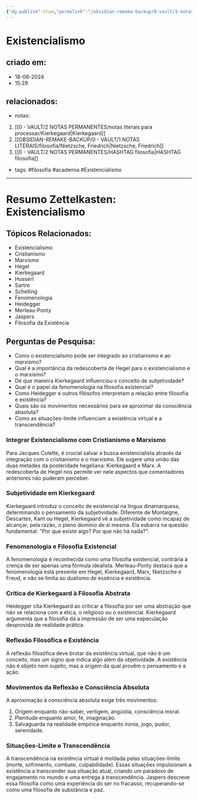 ```yaml
---
{"dg-publish":true,"permalink":"/obsidian-remake-backup/0-vault/1-notas-literais/filosofia/existencialismo/","tags":["filosofia","academia","Existencialismo"],"dgHomeLink":true,"dgShowLocalGraph":true,"dgShowFileTree":true,"noteIcon":""}
---
```


# Existencialismo

## criado em: 
- 18-06-2024
- 15:29
## relacionados:
- notas:
1. [[0 - VAULT/2 NOTAS PERMANENTES/notas literais para processar/Kierkegaard\|Kierkegaard]]
2. [[OBSIDIAN-REMAKE-BACKUP/0 - VAULT/1 NOTAS LITERAIS/filosofia/Nietzsche, Friedrich\|Nietzsche, Friedrich]]
3. [[0 - VAULT/2 NOTAS PERMANENTES/HASHTAG filosofia\|HASHTAG filosofia]]
- tags: #filosofia #academia #Existencialismo 
---
# Resumo Zettelkasten: Existencialismo

## Tópicos Relacionados:
- Existencialismo
- Cristianismo
- Marxismo
- Hegel
- Kierkegaard
- Husserl
- Sartre
- Schelling
- Fenomenologia
- Heidegger
- Merleau-Ponty
- Jaspers
- Filosofia da Existência

## Perguntas de Pesquisa:
- Como o existencialismo pode ser integrado ao cristianismo e ao marxismo?
- Qual é a importância da redescoberta de Hegel para o existencialismo e o marxismo?
- De que maneira Kierkegaard influenciou o conceito de subjetividade?
- Qual é o papel da fenomenologia na filosofia existencial?
- Como Heidegger e outros filósofos interpretam a relação entre filosofia e existência?
- Quais são os movimentos necessários para se aproximar da consciência absoluta?
- Como as situações-limite influenciam a existência virtual e a transcendência?

### Integrar Existencialismo com Cristianismo e Marxismo
Para Jacques Colette, é crucial salvar a busca existencialista através da integração com o cristianismo e o marxismo. Ele sugere uma união das duas metades da posteridade hegeliana: Kierkegaard e Marx. A redescoberta de Hegel nos permite ver nele aspectos que comentadores anteriores não puderam perceber.

### Subjetividade em Kierkegaard
Kierkegaard introduz o conceito de existencial na língua dinamarquesa, determinando o pensamento da subjetividade. Diferente de Montaigne, Descartes, Kant ou Hegel, Kierkegaard vê a subjetividade como incapaz de alcançar, pela razão, o pleno domínio de si mesma. Ela esbarra na questão fundamental: "Por que existe algo? Por que não há nada?".

### Fenomenologia e Filosofia Existencial
A fenomenologia é reconhecida como uma filosofia existencial, contrária à crença de ser apenas uma fórmula idealista. Merleau-Ponty destaca que a fenomenologia está presente em Hegel, Kierkegaard, Marx, Nietzsche e Freud, e não se limita ao dualismo de essência e existência.

### Crítica de Kierkegaard à Filosofia Abstrata
Heidegger cita Kierkegaard ao criticar a filosofia por ser uma abstração que não se relaciona com a ética, o religioso ou o existencial. Kierkegaard argumenta que a filosofia dá a impressão de ser uma especulação desprovida de realidade prática.

### Reflexão Filosófica e Existência
A reflexão filosófica deve brotar da existência virtual, que não é um conceito, mas um signo que indica algo além da objetividade. A existência não é objeto nem sujeito, mas a origem da qual provêm o pensamento e a ação.

### Movimentos da Reflexão e Consciência Absoluta
A aproximação à consciência absoluta exige três movimentos: 
1. Origem enquanto não-saber, vertigem, angústia, consciência moral.
2. Plenitude enquanto amor, fé, imaginação.
3. Salvaguarda na realidade empírica enquanto ironia, jogo, pudor, serenidade.

### Situações-Limite e Transcendência
A transcendência na existência virtual é moldada pelas situações-limite (morte, sofrimento, combate, culpabilidade). Essas situações impulsionam a existência a transcender sua situação atual, criando um paradoxo de engajamento no mundo e uma entrega à transcendência. Jaspers descreve essa filosofia como uma experiência do ser no fracasso, recuperando-se como uma filosofia de substância e paz.